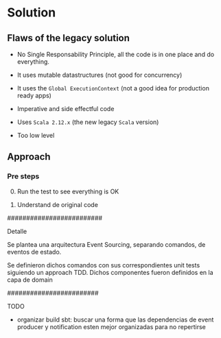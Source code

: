 # Solution

## Flaws of the legacy solution

- No Single Responsability Principle, all the code is in one place and do everything.

- It uses mutable datastructures (not good for concurrency)

- It uses the `Global ExecutionContext` (not a good idea for production ready apps)

- Imperative and side effectful code

- Uses `Scala 2.12.x` (the new legacy `Scala` version)

- Too low level

## Approach

### Pre steps

0. Run the test to see everything is OK

1. Understand de original code

#########################

Detalle

Se plantea una arquitectura Event Sourcing, separando comandos, de eventos de estado.

Se definieron dichos comandos con sus correspondientes unit tests siguiendo un approach TDD. Dichos componentes fueron definidos en la capa de domain

########################

TODO

- organizar build sbt: buscar una forma que las dependencias de event producer y notification esten mejor organizadas para no repertirse